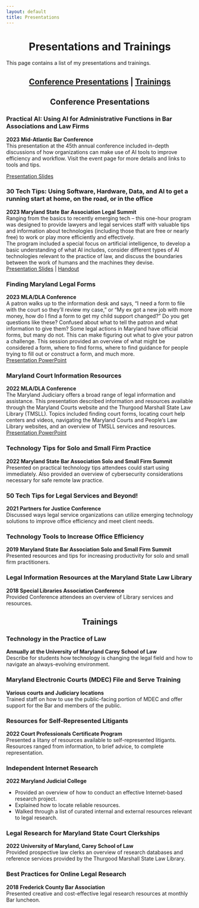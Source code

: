 ```yaml
---
layout: default
title: Presentations
---
```


<h1 align="center">Presentations and Trainings</h1>

This page contains a list of my presentations and trainings.  
<h2 align="center"><a href="#conference-presentations">Conference Presentations</a> | <a href ="#trainings">Trainings</a></h2>

<h2 align="center"><a id="conference-presentations"></a>Conference Presentations</h2>

### Practical AI: Using AI for Administrative Functions in Bar Associations and Law Firms
**2023 Mid-Atlantic Bar Conference**  
This presentation at the 45th annual conference included in-depth discussions of how organizations can make use of AI tools to improve efficiency and workflow. Visit the event page for more details and links to tools and tips.

[Presentation Slides](files/MABC-2023-Practical-AI-Cookbook.pdf)

### 30 Tech Tips: Using Software, Hardware, Data, and AI to get a running start at home, on the road, or in the office
**2023 Maryland State Bar Association Legal Summit**  
Ranging from the basics to recently emerging tech – this one-hour program was designed to provide lawyers and legal services staff with valuable tips and information about technologies (including those that are free or nearly free) to work or play more efficiently and effectively.  
The program included a special focus on artificial intelligence, to develop a basic understanding of what AI includes, consider different types of AI technologies relevant to the practice of law, and discuss the boundaries between the work of humans and the machines they devise.  
[Presentation Slides](files/2023-MSBA-30-Tech-Tips-slides.pdf) | [Handout](files/2023-MSBA-30-Tech-Tips.pdf)

### Finding Maryland Legal Forms
**2023 MLA/DLA Conference**  
A patron walks up to the information desk and says, “I need a form to file with the court so they’ll review my case,” or “My ex got a new job with more money, how do I find a form to get my child support changed?” Do you get questions like these? Confused about what to tell the patron and what information to give them? Some legal actions in Maryland have official forms, but many do not. This can make figuring out what to give your patron a challenge. This session provided an overview of what might be considered a form, where to find forms, where to find guidance for people trying to fill out or construct a form, and much more.  
[Presentation PowerPoint](files/2023-MLA-DLA-Finding-MD-Court-Forms.pdf)

### Maryland Court Information Resources
**2022 MLA/DLA Conference**  
The Maryland Judiciary offers a broad range of legal information and assistance. This presentation described information and resources available through the Maryland Courts website and the Thurgood Marshall State Law Library (TMSLL). Topics included finding court forms, locating court help centers and videos, navigating the Maryland Courts and People’s Law Library websites, and an overview of TMSLL services and resources.  
[Presentation PowerPoint](files/2022-MLA-DLA-Advancing-Justice.pdf)

### Technology Tips for Solo and Small Firm Practice
**2022 Maryland State Bar Association Solo and Small Firm Summit**  
Presented on practical technology tips attendees could start using immediately. Also provided an overview of cybersecurity considerations necessary for safe remote law practice.

### 50 Tech Tips for Legal Services and Beyond!
**2021 Partners for Justice Conference**  
Discussed ways legal service organizations can utilize emerging technology solutions to improve office efficiency and meet client needs.

### Technology Tools to Increase Office Efficiency
**2019 Maryland State Bar Association Solo and Small Firm Summit**  
Presented resources and tips for increasing productivity for solo and small firm practitioners.

### Legal Information Resources at the Maryland State Law Library
**2018 Special Libraries Association Conference**  
Provided Conference attendees an overview of Library services and resources.

<h2 align="center"><a id="trainings"></a>Trainings</h2>

### Technology in the Practice of Law
**Annually at the University of Maryland Carey School of Law**  
Describe for students how technology is changing the legal field and how to navigate an always-evolving environment.

### Maryland Electronic Courts (MDEC) File and Serve Training
**Various courts and Judiciary locations**  
Trained staff on how to use the public-facing portion of MDEC and offer support for the Bar and members of the public.

### Resources for Self-Represented Litigants
**2022 Court Professionals Certificate Program**  
Presented a litany of resources available to self-represented litigants. Resources ranged from information, to brief advice, to complete representation.

### Independent Internet Research
**2022 Maryland Judicial College**  
- Provided an overview of how to conduct an effective Internet-based research project.
- Explained how to locate reliable resources.
- Walked through a list of curated internal and external resources relevant to legal research.

### Legal Research for Maryland State Court Clerkships
**2022 University of Maryland, Carey School of Law**  
Provided prospective law clerks an overview of research databases and reference services provided by the Thurgood Marshall State Law Library.

### Best Practices for Online Legal Research
**2018 Frederick County Bar Association**  
Presented creative and cost-effective legal research resources at monthly Bar luncheon.
